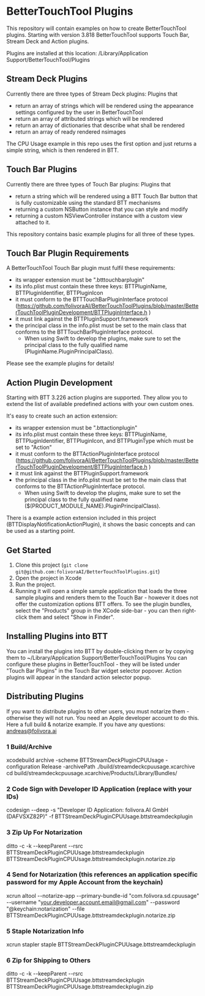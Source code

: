 # BetterTouchTool Plugins

This repository will contain examples on how to create BetterTouchTool plugins. 
Starting with version 3.818 BetterTouchTool supports Touch Bar, Stream Deck and Action plugins. 

Plugins are installed at this location: /Library/Application Support/BetterTouchTool/Plugins

## Stream Deck Plugins
Currently there are three types of Stream Deck plugins:
Plugins that
* return an array of strings which will be rendered using the appearance settings configured by the user in BetterTouchTool
* return an array of attributed strings which will be rendered
* return an array of dictionaries that describe what shall be rendered
* return an array of ready rendered nsimages

The CPU Usage example in this repo uses the first option and just returns a simple string, which is then rendered in BTT.

## Touch Bar Plugins

Currently there are three types of Touch Bar plugins:
Plugins that
* return a string which will be rendered using a BTT Touch Bar button that is fully customizable using the standard BTT mechanisms
* returning a custom NSButton instance that you can style and modify
* returning a custom NSViewController instance with a custom view attached to it.

This repository contains basic example plugins for all three of these types.



## Touch Bar Plugin Requirements

A BetterTouchTool Touch Bar plugin must fulfil these requirements:
* its wrapper extension must be ".btttouchbarplugin"
* its info.plist must contain these three keys: BTTPluginName, BTTPluginIdentifier, BTTPluginIcon
* it must conform to the BTTTouchBarPluginInterface protocol (https://github.com/folivoraAI/BetterTouchToolPlugins/blob/master/BetterTouchToolPluginDevelopment/BTTPluginInterface.h )
* it must link against the BTTPluginSupport.framework
* the principal class in the info.plist must be set to the main class that conforms to the BTTTouchBarPluginInterface protocol. 
  * When using Swift to develop the plugins, make sure to set the principal class to the fully qualified name (PluginName.PluginPrincipalClass).
  
 Please see the example plugins for details!

 ## Action Plugin Development

 Starting with BTT 3.226 action plugins are supported. They allow you to extend the list of available predefined actions with your own custom ones.

 It's easy to create such an action extension:
* its wrapper extension must be ".bttactionplugin"
* its info.plist must contain these three keys: BTTPluginName, BTTPluginIdentifier, BTTPluginIcon, and BTTPluginType which must be set to "Action"
* it must conform to the BTTActionPluginInterface protocol (https://github.com/folivoraAI/BetterTouchToolPlugins/blob/master/BetterTouchToolPluginDevelopment/BTTPluginInterface.h )
* it must link against the BTTPluginSupport.framework
* the principal class in the info.plist must be set to the main class that conforms to the BTTActionPluginInterface protocol. 
  * When using Swift to develop the plugins, make sure to set the principal class to the fully qualified name ($(PRODUCT_MODULE_NAME).PluginPrincipalClass).
  
There is a example action extension included in this project (BTTDisplayNotificationActionPlugin), it shows the basic concepts and can be used as a starting point.

## Get Started

1. Clone this project (```git clone git@github.com:folivoraAI/BetterTouchToolPlugins.git```)
2. Open the project in Xcode
3. Run the project.
4. Running it will open a simple sample application that loads the three sample plugins and renders them to the Touch Bar - however it does not offer the customization options BTT offers.
To see the plugin bundles, select the "Products" group in the XCode side-bar - you can then right-click them and select "Show in Finder".

## Installing Plugins into BTT

You can install the plugins into BTT by double-clicking them or by copying them to ~/Library/Application Support/BetterTouchTool/Plugins
You can configure these plugins in BetterTouchTool - they will be listed under "Touch Bar Plugins" in the Touch Bar widget selector popover. Action plugins will appear in the standard action selector popup.

## Distributing Plugins

If you want to distribute plugins to other users, you must notarize them - otherwise they will not run. You need an Apple developer account to do this.
Here a full build & notarize example. If you have any questions: andreas@folivora.ai

### 1 Build/Archive
xcodebuild archive -scheme BTTStreamDeckPluginCPUUsage  -configuration Release -archivePath ./build/streamdeckcpuusage.xcarchive
cd build/streamdeckcpuusage.xcarchive/Products/Library/Bundles/

### 2 Code Sign with Developer ID Application (replace with your IDs)
codesign --deep -s "Developer ID Application: folivora.AI GmbH (DAFVSXZ82P)" -f BTTStreamDeckPluginCPUUsage.bttstreamdeckplugin

### 3 Zip Up For Notarization
ditto -c -k --keepParent --rsrc BTTStreamDeckPluginCPUUsage.bttstreamdeckplugin BTTStreamDeckPluginCPUUsage.bttstreamdeckplugin.notarize.zip

### 4 Send for Notarization (this references an application specific password for my Apple Account from the keychain)
xcrun altool --notarize-app --primary-bundle-id "com.folivora.sd.cpuusage" --username "your.developer.account.email@gmail.com" --password "@keychain:notarization" --file BTTStreamDeckPluginCPUUsage.bttstreamdeckplugin.notarize.zip

### 5 Staple Notarization Info
xcrun stapler staple BTTStreamDeckPluginCPUUsage.bttstreamdeckplugin


### 6 Zip for Shipping to Others
ditto -c -k --keepParent --rsrc BTTStreamDeckPluginCPUUsage.bttstreamdeckplugin BTTStreamDeckPluginCPUUsage.bttstreamdeckplugin.zip



